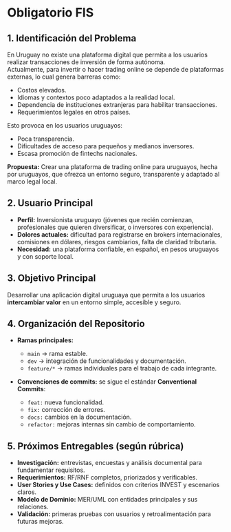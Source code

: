 # Obligatorio FIS

## 1. Identificación del Problema
En Uruguay no existe una plataforma digital que permita a los usuarios realizar transacciones de inversión de forma autónoma.  
Actualmente, para invertir o hacer trading online se depende de plataformas externas, lo cual genera barreras como:

- Costos elevados.  
- Idiomas y contextos poco adaptados a la realidad local.  
- Dependencia de instituciones extranjeras para habilitar transacciones.  
- Requerimientos legales en otros países.  

Esto provoca en los usuarios uruguayos:
- Poca transparencia.  
- Dificultades de acceso para pequeños y medianos inversores.  
- Escasa promoción de fintechs nacionales.  

**Propuesta:** Crear una plataforma de trading online para uruguayos, hecha por uruguayos, que ofrezca un entorno seguro, transparente y adaptado al marco legal local.

## 2. Usuario Principal
- **Perfil:** Inversionista uruguayo (jóvenes que recién comienzan, profesionales que quieren diversificar, o inversores con experiencia).  
- **Dolores actuales:** dificultad para registrarse en brokers internacionales, comisiones en dólares, riesgos cambiarios, falta de claridad tributaria.  
- **Necesidad:** una plataforma confiable, en español, en pesos uruguayos y con soporte local.

## 3. Objetivo Principal
Desarrollar una aplicación digital uruguaya que permita a los usuarios **intercambiar valor** en un entorno simple, accesible y seguro.



## 4. Organización del Repositorio
- **Ramas principales:**
  - `main` → rama estable.  
  - `dev` → integración de funcionalidades y documentación.  
  - `feature/*` → ramas individuales para el trabajo de cada integrante.  

- **Convenciones de commits:** se sigue el estándar **Conventional Commits**:
  - `feat:` nueva funcionalidad.  
  - `fix:` corrección de errores.  
  - `docs:` cambios en la documentación.  
  - `refactor:` mejoras internas sin cambio de comportamiento.  



## 5. Próximos Entregables (según rúbrica)
- **Investigación:** entrevistas, encuestas y análisis documental para fundamentar requisitos.  
- **Requerimientos:** RF/RNF completos, priorizados y verificables.  
- **User Stories y Use Cases:** definidos con criterios INVEST y escenarios claros.  
- **Modelo de Dominio:** MER/UML con entidades principales y sus relaciones.  
- **Validación:** primeras pruebas con usuarios y retroalimentación para futuras mejoras.  
